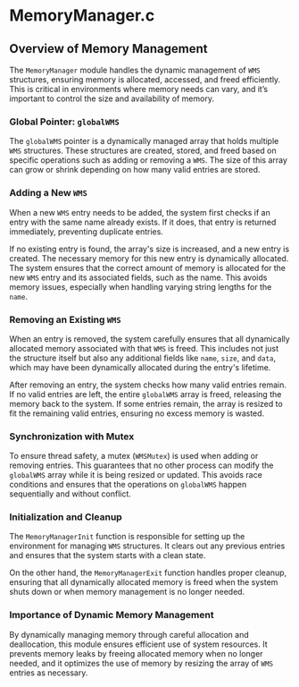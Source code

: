 # MemoryManager.c

## Overview of Memory Management

The `MemoryManager` module handles the dynamic management of `WMS` structures, ensuring memory is allocated, accessed, and freed efficiently. This is critical in environments where memory needs can vary, and it’s important to control the size and availability of memory.

### Global Pointer: `globalWMS`

The `globalWMS` pointer is a dynamically managed array that holds multiple `WMS` structures. These structures are created, stored, and freed based on specific operations such as adding or removing a `WMS`. The size of this array can grow or shrink depending on how many valid entries are stored.

### Adding a New `WMS`

When a new `WMS` entry needs to be added, the system first checks if an entry with the same name already exists. If it does, that entry is returned immediately, preventing duplicate entries.

If no existing entry is found, the array's size is increased, and a new entry is created. The necessary memory for this new entry is dynamically allocated. The system ensures that the correct amount of memory is allocated for the new `WMS` entry and its associated fields, such as the name. This avoids memory issues, especially when handling varying string lengths for the `name`.

### Removing an Existing `WMS`

When an entry is removed, the system carefully ensures that all dynamically allocated memory associated with that `WMS` is freed. This includes not just the structure itself but also any additional fields like `name`, `size`, and `data`, which may have been dynamically allocated during the entry's lifetime.

After removing an entry, the system checks how many valid entries remain. If no valid entries are left, the entire `globalWMS` array is freed, releasing the memory back to the system. If some entries remain, the array is resized to fit the remaining valid entries, ensuring no excess memory is wasted.

### Synchronization with Mutex

To ensure thread safety, a mutex (`WMSMutex`) is used when adding or removing entries. This guarantees that no other process can modify the `globalWMS` array while it is being resized or updated. This avoids race conditions and ensures that the operations on `globalWMS` happen sequentially and without conflict.

### Initialization and Cleanup

The `MemoryManagerInit` function is responsible for setting up the environment for managing `WMS` structures. It clears out any previous entries and ensures that the system starts with a clean state.

On the other hand, the `MemoryManagerExit` function handles proper cleanup, ensuring that all dynamically allocated memory is freed when the system shuts down or when memory management is no longer needed.

### Importance of Dynamic Memory Management

By dynamically managing memory through careful allocation and deallocation, this module ensures efficient use of system resources. It prevents memory leaks by freeing allocated memory when no longer needed, and it optimizes the use of memory by resizing the array of `WMS` entries as necessary.

